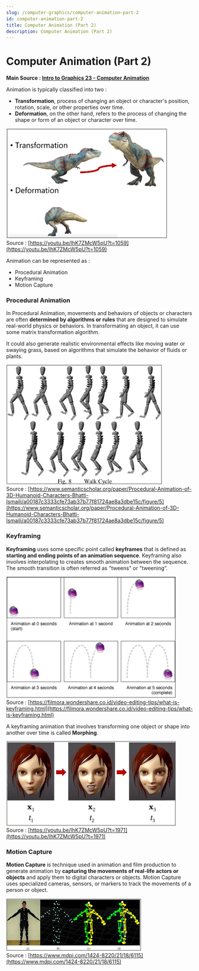 ```yaml
---
slug: /computer-graphics/computer-animation-part-2
id: computer-animation-part-2
title: Computer Animation (Part 2)
description: Computer Animation (Part 2)
---
```


# Computer Animation (Part 2)

**Main Source : [Intro to Graphics 23 - Computer Animation](https://youtu.be/lhK7ZMcW5pU)**

Animation is typically classified into two :

- **Transformation**, process of changing an object or character's position, rotation, scale, or other properties over time.
- **Deformation**, on the other hand, refers to the process of changing the shape or form of an object or character over time.

![A dinosaur is transformed and deformed](./animation-type.png)  
Source : [https://youtu.be/lhK7ZMcW5pU?t=1059](https://youtu.be/lhK7ZMcW5pU?t=1059)

Animation can be represented as :

- Procedural Animation
- Keyframing
- Motion Capture

### Procedural Animation

In Procedural Animation, movements and behaviors of objects or characters are often **determined by algorithms or rules** that are designed to simulate real-world physics or behaviors. In transformating an object, it can use some matrix transformation algorithm.

It could also generate realistic environmental effects like moving water or swaying grass, based on algorithms that simulate the behavior of fluids or plants.

![A ragdoll walk cycle](./procedural-animation.png)  
Source : [https://www.semanticscholar.org/paper/Procedural-Animation-of-3D-Humanoid-Characters-Bhatti-Ismaili/a00187c3333cfe73ab37b77f81724ae8a3dbe15c/figure/5](https://www.semanticscholar.org/paper/Procedural-Animation-of-3D-Humanoid-Characters-Bhatti-Ismaili/a00187c3333cfe73ab37b77f81724ae8a3dbe15c/figure/5)

### Keyframing

**Keyframing** uses some specific point called **keyframes** that is defined as **starting and ending points of an animation sequence**. Keyframing also involves interpolating to creates smooth animation between the sequence. The smooth transition is often referred as "tweens" or "tweening”.

![A ball bouncing with keyframes](./keyframing.png)  
Source : [https://filmora.wondershare.co.id/video-editing-tips/what-is-keyframing.html](https://filmora.wondershare.co.id/video-editing-tips/what-is-keyframing.html)

A keyframing animation that involves transforming one object or shape into another over time is called **Morphing**.

![A face is morphed creating a different expression in each time](./morph.png)  
Source : [https://youtu.be/lhK7ZMcW5pU?t=1971](https://youtu.be/lhK7ZMcW5pU?t=1971)

### Motion Capture

**Motion Capture** is technique used in animation and film production to generate animation by **capturing the movements of real-life actors or objects** and apply them to digital characters or objects. Motion Capture uses specialized cameras, sensors, or markers to track the movements of a person or object.

![A human wearing a motion capture sensor and is captured to computer](./motion-capture.png)  
Source : [https://www.mdpi.com/1424-8220/21/18/6115](https://www.mdpi.com/1424-8220/21/18/6115)
